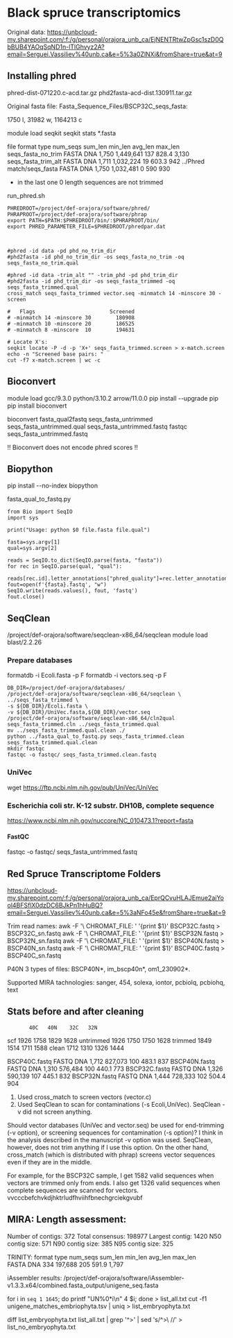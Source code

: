 # Black spruce transcriptomics
Original data:
https://unbcloud-my.sharepoint.com/:f:/g/personal/orajora_unb_ca/EjNENTRtwZpGsc1szD0QbBUB4YAOqSqND1n-lTlGhvyz2A?email=Serguei.Vassiliev%40unb.ca&e=5%3a0ZlNXi&fromShare=true&at=9

## Installing phred
phred-dist-071220.c-acd.tar.gz 
phd2fasta-acd-dist.130911.tar.gz 

Original fasta file: 
Fasta_Sequence_Files/BSCP32C_seqs_fasta:

1750 l,  31982 w, 1164213 c


module load seqkit
seqkit stats *.fasta

file                       format  type  num_seqs    sum_len  min_len  avg_len  max_len
seqs_fasta_no_trim         FASTA   DNA      1,750  1,449,641      137    828.4    3,130
seqs_fasta_trim_alt        FASTA   DNA      1,711  1,032,224       19    603.3      942
../Phred match/seqs_fasta  FASTA   DNA      1,750  1,032,481        0      590      930 

* in the last one 0 length sequences are not trimmed

run_phred.sh
~~~
PHREDROOT=/project/def-orajora/software/phred/
PHRAPROOT=/project/def-orajora/software/phrap
export PATH=$PATH:$PHREDROOT/bin/:$PHRAPROOT/bin/
export PHRED_PARAMETER_FILE=$PHREDROOT/phredpar.dat



#phred -id data -pd phd_no_trim_dir 
#phd2fasta -id phd_no_trim_dir -os seqs_fasta_no_trim -oq seqs_fasta_no_trim.qual

#phred -id data -trim_alt "" -trim_phd -pd phd_trim_dir
#phd2fasta -id phd_trim_dir -os seqs_fasta_trimmed -oq seqs_fasta_trimmed.qual
cross_match seqs_fasta_trimmed vector.seq -minmatch 14 -minscore 30 -screen

#   Flags                        Screened
# -minmatch 14 -minscore 30        180908
# -minmatch 10 -minscore 20        186525
# -minmatch 8 -minscore  10        194631

# Locate X's:
seqkit locate -P -d -p 'X+' seqs_fasta_trimmed.screen > x-match.screen
echo -n "Screened base pairs: "
cut -f7 x-match.screen | wc -c
~~~

## Bioconvert

module load gcc/9.3.0 python/3.10.2 arrow/11.0.0
pip install --upgrade pip
pip install bioconvert

bioconvert fasta_qual2fastq seqs_fasta_untrimmed seqs_fasta_untrimmed.qual seqs_fasta_untrimmed.fastq
fastqc seqs_fasta_untrimmed.fastq 

!! Bioconvert does not encode phred scores !!


## Biopython 
pip install --no-index biopython

fasta_qual_to_fastq.py
~~~
from Bio import SeqIO
import sys

print("Usage: python $0 file.fasta file.qual")

fasta=sys.argv[1]
qual=sys.argv[2]

reads = SeqIO.to_dict(SeqIO.parse(fasta, "fasta"))
for rec in SeqIO.parse(qual, "qual"):
   reads[rec.id].letter_annotations["phred_quality"]=rec.letter_annotations["phred_quality"]
fout=open(f'{fasta}.fastq', "w") 
SeqIO.write(reads.values(), fout, 'fastq')
fout.close()
~~~

## SeqClean
/project/def-orajora/software/seqclean-x86_64/seqclean
module load blast/2.2.26 

### Prepare databases
formatdb -i Ecoli.fasta -p F
formatdb -i vectors.seq -p F

~~~
DB_DIR=/project/def-orajora/databases/
/project/def-orajora/software/seqclean-x86_64/seqclean \
../seqs_fasta_trimmed \
-s ${DB_DIR}/Ecoli.fasta \
-v ${DB_DIR}/UniVec.fasta,${DB_DIR}/vector.seq
/project/def-orajora/software/seqclean-x86_64/cln2qual seqs_fasta_trimmed.cln ../seqs_fasta_trimmed.qual
mv ../seqs_fasta_trimmed.qual.clean ./
python ../fasta_qual_to_fastq.py seqs_fasta_trimmed.clean seqs_fasta_trimmed.qual.clean
mkdir fastqc
fastqc -o fastqc/ seqs_fasta_trimmed.clean.fastq
~~~

### UniVec
wget https://ftp.ncbi.nlm.nih.gov/pub/UniVec/UniVec 

### Escherichia coli str. K-12 substr. DH10B, complete sequence
https://www.ncbi.nlm.nih.gov/nuccore/NC_010473.1?report=fasta


#### FastQC
fastqc -o fastqc/  seqs_fasta_untrimmed.fastq 



## Red Spruce Transcriptome Folders
https://unbcloud-my.sharepoint.com/:f:/g/personal/orajora_unb_ca/EprQCvuHLAJEmue2aiYool4BFSflX0dzDC6BJkPn1hHuBQ?email=Serguei.Vassiliev%40unb.ca&e=5%3aNFo45e&fromShare=true&at=9


Trim read names:
awk -F '\\ CHROMAT_FILE: '  '{print $1}' BSCP32C.fastq  > BSCP32C_sn.fastq 
awk -F '\\ CHROMAT_FILE: '  '{print $1}' BSCP32N.fastq  > BSCP32N_sn.fastq 
awk -F '\\ CHROMAT_FILE: '  '{print $1}' BSCP40N.fastq  > BSCP40N_sn.fastq 
awk -F '\\ CHROMAT_FILE: '  '{print $1}' BSCP40C.fastq  > BSCP40C_sn.fastq 


P40N 3 types of files:
BSCP40N*, im_bscp40n*, om1_230902*.

Supported MIRA tachnologies: sanger, 454, solexa, iontor, pcbiolq, pcbiohq, text

## Stats before and after cleaning
           40C   40N    32C   32N
scf        1926  1758   1829  1628
untrimmed  1926  1750   1750  1628
trimmed    1849  1514   1711  1588
clean      1712  1310   1326  1444

BSCP40C.fastq  FASTQ   DNA      1,712  827,073      100    483.1      837
BSCP40N.fastq  FASTQ   DNA      1,310  576,484      100    440.1      773
BSCP32C.fastq  FASTQ   DNA      1,326  590,139      107    445.1      832
BSCP32N.fastq  FASTQ   DNA      1,444  728,333      102    504.4      904

1. Used cross_match to screen vectors (vector.c)
2. Used SeqClean to scan for contaminations (-s Ecoli,UniVec). SeqClean -v did not screen anything.

Should vector databases (UniVec and vector.seq) be used for end-trimming (-v option), or screening sequences for contamination (-s option)? I think in the analysis described in the manuscript -v option was used. SeqClean, however, does not trim anything if I use this option. On the other hand, cross_match (which is distributed with phrap) screens vector sequences even if they are in the middle.  

For example, for the BSCP32C sample, I get 1582 valid sequences when vectors are trimmed only from ends. I also get 1326 valid sequences when complete sequences are scanned for vectors. 
vvcccbefchvkdjhktrludfhviihfbnechgrciekgvubf


MIRA:
  Length assessment:
  ------------------
  Number of contigs:    372
  Total consensus:      198977
  Largest contig:       1420
  N50 contig size:      571
  N90 contig size:      385
  N95 contig size:      325


TRINITY:
format  type  num_seqs  sum_len  min_len  avg_len  max_len  
FASTA   DNA        334  197,688      205    591.9    1,797


iAssembler results:
/project/def-orajora/software/iAssembler-v1.3.3.x64/combined.fasta_output/unigene_seq.fasta

for i in `seq 1 1645`; do printf "UN%0*i\n" 4 $i; done > list_all.txt
cut -f1 unigene_matches_embriophyta.tsv | uniq > list_embryophyta.txt

diff list_embryophyta.txt list_all.txt  | grep '^>' | sed 's/^>\ //' > list_no_embryophyta.txt